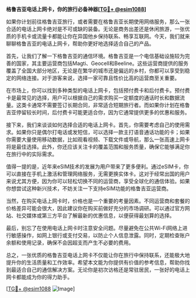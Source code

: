 **格鲁吉亚电话上网卡，你的旅行必备神器[[TG💪+ @esim1088](https://t.me/s/esim1088)]**

如果你计划前往格鲁吉亚旅行，或者需要在格鲁吉亚长期使用网络服务，那么一张合适的电话上网卡绝对是不可或缺的装备。无论是商务出差还是休闲旅游，一张优质的手机卡或流量卡都能让你在异国他乡保持联系、畅享互联网。今天，我们就来聊聊格鲁吉亚的电话上网卡，帮助你更好地选择适合自己的产品。

首先，让我们了解一下格鲁吉亚的通信环境。格鲁吉亚是一个电信基础设施较为完善的国家，其主要运营商包括Magti、Geocell和Beeline。这些运营商提供的服务覆盖了全国大部分地区，无论是在繁华的城市还是偏远的乡村，你都可以享受到稳定的网络连接。对于游客来说，选择一家可靠且性价比高的运营商至关重要。

在市场上，你可以找到多种类型的电话上网卡，包括预付费卡和后付费卡。预付费卡是最常见的选择，用户可以根据自己的需求购买一定额度的通话时长和数据流量。这类卡通常不需要签订长期合同，非常适合短期旅行者。而如果你计划在格鲁吉亚停留较长时间，后付费卡可能更适合你，因为它通常提供更多的优惠和服务。

接下来，我们来谈谈如何选择合适的电话上网卡。首先，你需要考虑自己的使用需求。如果你只是偶尔打电话或发短信，可以选择一款主打语音通话功能的卡；如果你需要大量使用移动数据，比如观看视频、下载文件或导航，那么一张高速上网卡将是最佳选择。此外，你还应该关注卡的覆盖范围和服务质量，确保它能够满足你在旅行中的实际需求。

值得一提的是，近年来eSIM技术的发展为用户带来了更多便利。通过eSIM卡，你可以直接在手机上激活和管理网络服务，无需更换实体卡。这对于经常出国的用户来说尤其方便，因为你可以轻松切换不同的运营商，享受全球化的通信体验。如果你想尝试这种新兴技术，不妨关注一下支持eSIM功能的格鲁吉亚运营商。

当然，在购买电话上网卡时，价格也是一个重要的考量因素。不同运营商和套餐的价格差异可能会很大，因此建议你在购买前做好充分的市场调研。可以通过官方网站、社交媒体或第三方平台了解最新的优惠信息，以便获得最划算的选择。

最后，别忘了在使用电话上网卡时注意安全问题。尽量避免在公共Wi-Fi网络上进行敏感操作，如网上银行或支付交易，以防止个人信息泄露。同时，定期检查账户余额和使用记录，确保不会因超支而产生不必要的费用。

总之，一张优质的格鲁吉亚电话上网卡不仅能让你在旅行中保持联系，还能极大地提升你的生活质量和工作效率。希望本文能为你提供有价值的参考信息，帮助你找到最适合自己的通信解决方案。无论你是初次访格还是常驻居民，一张好的电话上网卡都能成为你的得力助手。

[[TG💪+ @esim1088](https://t.me/s/esim1088) ![Image](https://i.postimg.cc/4NQfJmqS/Snipaste-2025-05-13-00-14-12.png)]